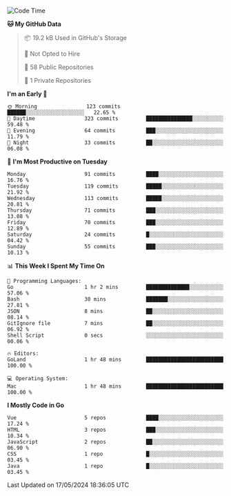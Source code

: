 <!--START_SECTION:waka-->
![Code Time](http://img.shields.io/badge/Code%20Time-1%2C093%20hrs%2010%20mins-blue)

**🐱 My GitHub Data** 

> 📦 19.2 kB Used in GitHub's Storage 
 > 
> 🚫 Not Opted to Hire
 > 
> 📜 58 Public Repositories 
 > 
> 🔑 1 Private Repositories 
 > 
**I'm an Early 🐤** 

```text
🌞 Morning                123 commits         ██████░░░░░░░░░░░░░░░░░░░   22.65 % 
🌆 Daytime                323 commits         ███████████████░░░░░░░░░░   59.48 % 
🌃 Evening                64 commits          ███░░░░░░░░░░░░░░░░░░░░░░   11.79 % 
🌙 Night                  33 commits          ██░░░░░░░░░░░░░░░░░░░░░░░   06.08 % 
```
📅 **I'm Most Productive on Tuesday** 

```text
Monday                   91 commits          ████░░░░░░░░░░░░░░░░░░░░░   16.76 % 
Tuesday                  119 commits         █████░░░░░░░░░░░░░░░░░░░░   21.92 % 
Wednesday                113 commits         █████░░░░░░░░░░░░░░░░░░░░   20.81 % 
Thursday                 71 commits          ███░░░░░░░░░░░░░░░░░░░░░░   13.08 % 
Friday                   70 commits          ███░░░░░░░░░░░░░░░░░░░░░░   12.89 % 
Saturday                 24 commits          █░░░░░░░░░░░░░░░░░░░░░░░░   04.42 % 
Sunday                   55 commits          ███░░░░░░░░░░░░░░░░░░░░░░   10.13 % 
```


📊 **This Week I Spent My Time On** 

```text
💬 Programming Languages: 
Go                       1 hr 2 mins         ██████████████░░░░░░░░░░░   57.06 % 
Bash                     30 mins             ███████░░░░░░░░░░░░░░░░░░   27.81 % 
JSON                     8 mins              ██░░░░░░░░░░░░░░░░░░░░░░░   08.14 % 
GitIgnore file           7 mins              ██░░░░░░░░░░░░░░░░░░░░░░░   06.92 % 
Shell Script             0 secs              ░░░░░░░░░░░░░░░░░░░░░░░░░   00.06 % 

🔥 Editors: 
GoLand                   1 hr 48 mins        █████████████████████████   100.00 % 

💻 Operating System: 
Mac                      1 hr 48 mins        █████████████████████████   100.00 % 
```

**I Mostly Code in Go** 

```text
Vue                      5 repos             ████░░░░░░░░░░░░░░░░░░░░░   17.24 % 
HTML                     3 repos             ███░░░░░░░░░░░░░░░░░░░░░░   10.34 % 
JavaScript               2 repos             ██░░░░░░░░░░░░░░░░░░░░░░░   06.90 % 
CSS                      1 repo              █░░░░░░░░░░░░░░░░░░░░░░░░   03.45 % 
Java                     1 repo              █░░░░░░░░░░░░░░░░░░░░░░░░   03.45 % 
```




 Last Updated on 17/05/2024 18:36:05 UTC
<!--END_SECTION:waka-->

